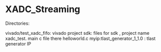 # XADC_Streaming

Directories:

vivado/test_xadc_fifo:  vivado project
sdk: files for sdk , project name xadc_test.  main c file there helloworld.c
myip:tlast_generator_1_1.0  : tlast generator IP
